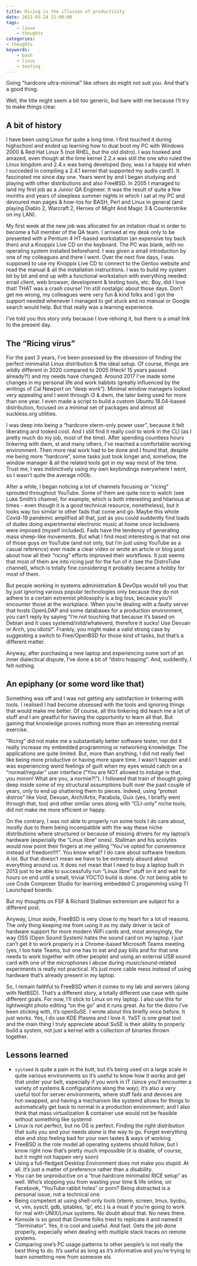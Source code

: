 ```yaml
---
title: Ricing is the illusion of productivity
date: 2021-03-24 22:00:00
tags:
    - linux
    - thoughts
categories:
- thoughts
keywords:
    - bash
    - linux
    - testing
---
```


Going "hardcore ultra-minimal" like others do might not suit you. And that's a good thing.

Well, the title might seem a bit too generic, but bare with me because I’ll try to make things clear.

## A bit of history

I have been using Linux for quite a long time. I first touched it during highschool and ended up learning how to dual boot my PC with Windows 2000 & Red Hat Linux 5 (not RHEL, but the old distro). I was hooked and amazed, even though at the time kernel 2.2.x was still the one who ruled the Linux kingdom and 2.4.x was being developed (boy, was I a happy kid when I succeded in compiling a 2.4.1 kernel that supported my audio card!). It fascinated me since day one. Years went by and I began studying and playing with other distributions and also FreeBSD. In 2005 I managed to land my first job as a Junior QA Engineer. It was the result of quite a few months and years of sleepless summer nights in which I sat at my PC and devoured man pages & how-tos for BASH, Perl and Linux in general (and playing Diablo 2, Warcraft 2, Heroes of Might And Magic 3 & Counterstrike on my LAN).

My first week at the new job was allocated for an initation ritual in order to become a full member of the QA team. I arrived at my desk only to be presented with a Pentium 4 HT-based workstation (an expensive toy back then) and a Knoppix Live CD on the keyboard. The PC was blank, with no operating system installed beforehand. I was given a small introduction by one of my colleagues and there I went. Over the next five days, I was supposed to use my Knoppix Live CD to connect to the Gentoo website and read the manual & all the installation instructions. I was to build my system bit by bit and end up with a functional workstation with everything needed: email client, web browser, development & testing tools, etc. Boy, did I love that! THAT was a crash course! I’m still nostalgic about those days. Don’t get me wrong, my colleagues were very fun & kind folks and I got the support needed whenever I managed to get stuck and no manual or Google search would help. But that really was a learning experience.

I’ve told you this story only because I love reliving it, but there is a small link to the present day.

## The “Ricing virus”

For the past 3 years, I’ve been posessed by the obsession of finding the perfect minimalist Linux distribution & the ideal setup. Of course, things are wildly different in 2020 compared to 2005 (Heck! 15 years passed already?!) and my needs have changed. Around 2017 I’ve made some changes in my personal life and work habbits (greatly influenced by the writings of Cal Newport on “deep work”). Minimal window managers looked very appealing and I went through i3 & dwm, the later being used for more than one year. I even made a script to build a custom Ubuntu 18.04-based distribution, focused on a minimal set of packages and almost all suckless.org utilities.

I was deep into being a “hardcore xterm-only power user”, because it felt liberating and looked cool. And I still find it really cool to work in the CLI (as I pretty much do my job, most of the time). After spending countless hours tinkering with dwm, st and many others, I’ve reached a comfortable working environment. Then more real work had to be done and I found that, despite me being more “hardcore”, some tasks just took longer and, somehow, the window manager & all the related tools got in my way most of the time. Trust me, I was instinctively using my own keybindings everywhere I went, so I wasn’t quite the average n00b.

After a while, I began noticing a lot of channels focusing or “ricing” sprouted throughout YouTube. Some of them are quite nice to watch (see Luke Smith’s channel, for example, which is both interesting and hilarious at times - even though it is a good technical resource, nonetheless), but it looks way too similar to other fads that come and go. Maybe this whole Covid-19 pandemic amplified all that, just as you could suddently find loads of dudes doing experimental electronic music at home once lockdowns were imposed (myself included). Fads have the tendency of generating mass sheep-like movements. But what I find most interesting is that not one of those guys on YouTube (and not only, but I’m just using YouTube as a casual reference) ever made a clear video or wrote an article or blog post about how all their “ricing” efforts improved their workflows. It just seems that most of them are into ricing just for the fun of it (see the DistroTube channel), which is totally fine considering it probably became a hobby for most of them.

But people working in systems administration & DevOps would tell you that by just ignoring various popular technologies only because they do not adhere to a certain extremist philosophy is a big loss, because you’ll encounter those at the workplace. When you’re dealing with a faulty server that hosts OpenLDAP and some databases for a production environment, you can’t reply by saying “I’m not touching that because it’s based on Debian and it uses systemd/initd/whateverd, therefore it sucks! Use Devuan or Arch, you idiots!”. Frankly, you might make a valid strong case by suggesting a switch to Free/OpenBSD for those kind of tasks, but that’s a different matter.

Anyway, after purchasing a new laptop and experiencing some sort of an inner dialectical dispute, I’ve done a bit of “distro hopping”. And, suddently, I felt nothing.

## An epiphany (or some word like that)

Something was off and I was not getting any satisfaction in tinkering with tools. I realised I had become obsessed with the tools and ignoring things that would make me better. Of course, all this tinkering did teach me a lot of stuff and I am greatful for having the opportunity to learn all that. But gaining that knowledge proves nothing more than an interesting mental exercise.

“Ricing” did not make me a substantially better software tester, nor did it really increase my embedded programming or networking knowledge. The applications are quite limited. But, more than anything, I did not really feel like being more productive or having more spare time. I wasn’t happier and I was experiencing weird feelings of guilt when my eyes would catch on a “normal/regular” user interface (“You are NOT allowed to indulge in that, you moron! What are you, a normie?!”). I followed that train of thought going deep inside some of my structural assumptions built over the past couple of years, only to end up shattering them to pieces. Indeed, using “protest distros” like Void, Devuan, Arch/Artix, Parabola, Guix (yes, I briefly went through that, too) and other similar ones along with “CLI-only” niche tools, did not make me more efficient or happy.

On the contrary, I was not able to properly run some tools I do care about, mostly due to them being incompatible with the way these niche distributions where structured or because of missing drivers for my laptop’s hardware (especially the “Linux libre” ones). Stallman and his acolytes would now point their fingers at me yelling “You’ve opted for convenience instead of freedom!!!!”. You know what? I do care about software freedom. A lot. But that doesn’t mean we have to be extremely absurd about everything around us. It does not mean that I need to buy a laptop built in 2013 just to be able to successfully run “Linux libre” stuff on it and wait for hours on end until a small, trivial YOCTO build is done. Or not being able to use Code Composer Studio for learning embedded C progamming using TI Launchpad boards.

But my thoughts on FSF & Richard Stallman extremism are subject for a different post.

Anyway, Linux aside, FreeBSD is very close to my heart for a lot of reasons. The only thing keeping me from using it as my daily driver is lack of hardware support for more modern WiFi cards and, most annoyingly, the way OSS (Open Sound System) hates the sound card on my laptop. I just can’t get it to work properly in a Chrome-based Microsoft Teams meeting (yes, I too hate Teams, but one has to eat and pay bills and for that one needs to work together with other people) and using an external USB sound card with one of the microphones I abuse during music/sound-related experiments is really not practical. It’s just more cable mess instead of using hardware that’s already present in my laptop.

So, I remain faithful to FreeBSD when it comes to my lab and servers (along with NetBSD). That’s a different story, a totally different use case with quite different goals. For now, I’ll stick to Linux on my laptop. I also use this for lightweight photo editing “on the go” and it runs great. As for the distro I’ve been sticking with, it’s openSuSE. I wrote about this briefly once before. It just works. Yes, I do use KDE Plasma and I love it. YaST is one great tool and the main thing I truly appreciate about SuSE is their ability to properly build a system, not just a kernel with a collection of binaries thrown together.

## Lessons learned

+ ```systemd``` is quite a pain in the butt, but it’s being used on a large scale in quite various environments so it’s useful to know how it works and get that under your belt, especially if you work in IT (since you’ll encounter a variety of systems & configurations along the way); it’s also a very useful tool for server environments, where stuff fails and devices are hot-swapped, and having a mechanism like systemd allows for things to automatically get back to normal in a production environment; and I also think that mass virtualization & container use would not be feasible without something like systemd
+ Linux is not perfect, but no OS is perfect. Finding the right distribution that suits you and your needs alone is the way to go. Forget everything else and stop feeling bad for your own tastes & ways of working
+ FreeBSD is the role model all operating systems should follow, but I know right now that’s pretty much impossible (it is doable, of course, but it might not happen very soon)
+ Using a full-fledged Desktop Environment does not make you stupid. At all. It’s just a matter of preference rather than a disability.
+ You can be unproductive on a “true hardcore minimalist RICE setup” as well. Who’s stopping you from wasting your time & life online, on Facebook, “YouTube rabbit holes” or porn? Being distracted is a personal issue, not a technical one.
+ Being competent at using shell-only tools (xterm, screen, tmux, byobu, vi, vim, sysctl, gdb, iptables, ‘ip’, etc.) is a must if you’re going to work for real with UNIX/Linux systems. No doubt about that. No news there.
+ Konsole is so good that Gnome folks tried to replicate it and named it “Terminator”. Yes, it is cool and useful. And fast. Gets the job done properly, expecially when dealing with multiple stack traces on remote systems.
+ Comparing one’s PC usage patterns to other people’s is not really the best thing to do. It’s useful as long as it’s informative and you’re trying to learn something new from someone els